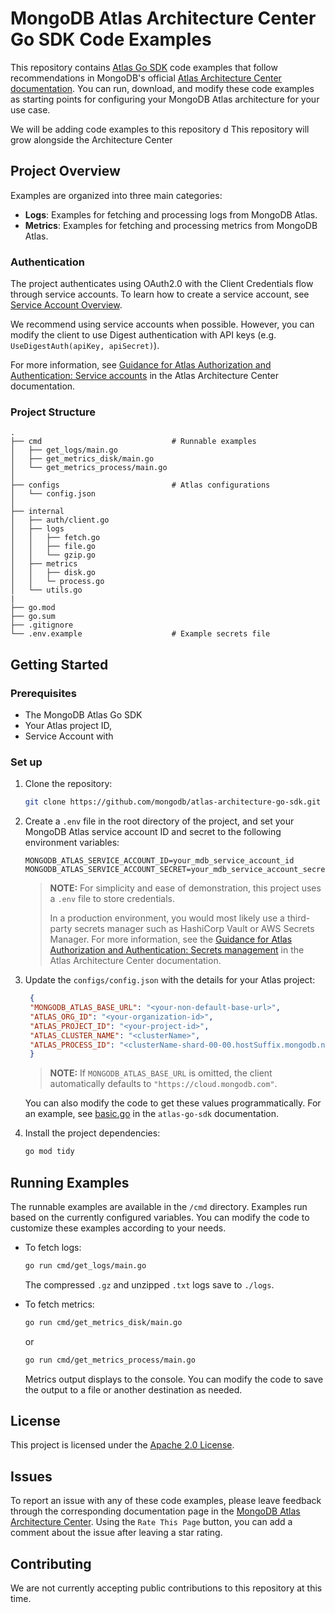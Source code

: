 # MongoDB Atlas Architecture Center Go SDK Code Examples

This repository contains [Atlas Go SDK](https://www.mongodb.com/docs/atlas/sdk/)
code examples that follow recommendations in MongoDB's official
[Atlas Architecture Center documentation](https://www.mongodb.com/docs/atlas/architecture/current/).
You can run, download, and modify these code examples as starting points for
configuring your MongoDB Atlas architecture for your use case.

We will be adding code examples to this repository d
This repository will grow alongside the Architecture Center

## Project Overview
Examples are organized into three main categories:
- **Logs**: Examples for fetching and processing logs from MongoDB Atlas.
- **Metrics**: Examples for fetching and processing metrics from MongoDB Atlas.

### Authentication
The project authenticates using OAuth2.0 with the Client Credentials flow
through service accounts. To learn how to create a service account, see [Service Account Overview]().

We recommend using service accounts when possible. However, you can modify the client to use Digest authentication with API keys
(e.g. `UseDigestAuth(apiKey, apiSecret)`).

For more information, see
[Guidance for Atlas Authorization and Authentication: Service accounts](https://www.mongodb.com/docs/atlas/architecture/current/auth/#service-accounts)
in the Atlas Architecture Center documentation.

### Project Structure

```text
.
├── cmd                             # Runnable examples
│   ├── get_logs/main.go
│   ├── get_metrics_disk/main.go
│   └── get_metrics_process/main.go
│
├── configs                         # Atlas configurations
│   └── config.json
│
├── internal
│   ├── auth/client.go
│   ├── logs
│   │   ├── fetch.go
│   │   ├── file.go
│   │   └── gzip.go
│   ├── metrics
│   │   ├── disk.go
│   │   └─ process.go
│   └── utils.go
|
├── go.mod
├── go.sum
├── .gitignore
└── .env.example                    # Example secrets file
```

## Getting Started

### Prerequisites

- The MongoDB Atlas Go SDK
- Your Atlas project ID,
- Service Account with <permissions>

### Set up
1. Clone the repository:

   ```bash
   git clone https://github.com/mongodb/atlas-architecture-go-sdk.git
   ```

2. Create a `.env` file in the root directory of the project, and set your
    MongoDB Atlas service account ID and secret to the following environment variables:

    ```env
    MONGODB_ATLAS_SERVICE_ACCOUNT_ID=your_mdb_service_account_id
    MONGODB_ATLAS_SERVICE_ACCOUNT_SECRET=your_mdb_service_account_secret
    ```

    > **NOTE:** For simplicity and ease of demonstration, this project uses a
    > `.env` file to store credentials.
    >
    > In a production environment, you would most likely use a third-party
    > secrets manager such as HashiCorp Vault or AWS Secrets Manager. For more
    > information, see the [Guidance for Atlas Authorization and Authentication:
    > Secrets
    > management](https://www.mongodb.com/docs/atlas/architecture/current/auth/#secrets-management)
    > in the Atlas Architecture Center documentation.

3. Update the `configs/config.json` with the details for your
   Atlas project:

   ```json
    {
    "MONGODB_ATLAS_BASE_URL": "<your-non-default-base-url>",
    "ATLAS_ORG_ID": "<your-organization-id>",
    "ATLAS_PROJECT_ID": "<your-project-id>",
    "ATLAS_CLUSTER_NAME": "<clusterName>",
    "ATLAS_PROCESS_ID": "<clusterName-shard-00-00.hostSuffix.mongodb.net:port>"
    }
   ```

    > **NOTE:** If `MONGODB_ATLAS_BASE_URL` is omitted, the client automatically
    > defaults to `"https://cloud.mongodb.com"`.

    You can also modify the code to get these values programmatically. For an example, see
    [basic.go](https://github.com/mongodb/atlas-sdk-go/blob/be5f52fcb198f286111121790911ea37c7cebed3/examples/basic/basic.go#L30-L48)
    in the `atlas-go-sdk` documentation.

4. Install the project dependencies:
    ```bash
    go mod tidy
    ```

## Running Examples

The runnable examples are available in the `/cmd` directory. Examples run based
on the currently configured variables. You can modify the code to customize these examples according to your needs.

- To fetch logs:

    ```bash
    go run cmd/get_logs/main.go
    ```

    The compressed `.gz` and unzipped `.txt` logs save to `./logs`.

- To fetch metrics:
    ```bash
    go run cmd/get_metrics_disk/main.go
    ```

    or
    ```bash
    go run cmd/get_metrics_process/main.go
    ```

    Metrics output displays to the console. You can modify the code to save the output to a file or another destination as needed.



## License

This project is licensed under the [Apache 2.0 License](https://www.apache.org/licenses/LICENSE-2.0).

## Issues

To report an issue with any of these code examples, please leave feedback
through the corresponding documentation page in the
[MongoDB Atlas Architecture Center](https://www.mongodb.com/docs/atlas/architecture/current/).
Using the `Rate This Page` button, you can add a comment about the issue after
leaving a star rating.

## Contributing

We are not currently accepting public contributions to this repository at this
time.
